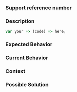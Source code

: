 ### Support reference number

<!-- Reference to JIRA ticket issue if available. -->

### Description

<!-- If you're describing a bug, please let us know the steps to reproduce your problem. -->

```js
var your => (code) => here;
```

### Expected Behavior

<!-- What should happen or how it should work. -->

### Current Behavior

<!-- What happens instead of the expected behavior. -->

<!-- If suggesting a change, explain the difference from current behavior. -->

### Context

<!-- How has this issue affected you? What are you trying to accomplish? -->

### Possible Solution

<!-- Not obligatory, but suggestions or ideas are always welcome. -->
